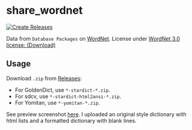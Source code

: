 # share_wordnet

[![Create Releases](https://github.com/scillidan/share_wordnet/actions/workflows/releases.yml/badge.svg)](https://github.com/scillidan/share_wordnet/actions/workflows/releases.yml)

Data from `Database Packages` on [WordNet](https://wordnet.princeton.edu/download). License under [WordNet 3.0 license: (Download)](https://wordnet.princeton.edu/license-and-commercial-use)

## Usage

Download `.zip` from [Releases](https://github.com/scillidan/share_wordnet/releases):
- For GoldenDict, use `*-stardict-*.zip`.
- For sdcv, use `*-stardict-html2ansi-*.zip`.
- For Yomitan, use `*-yomitan-*.zip`.

See preview screenshot [here](asset/). I uploaded an original style dictionary with html lists and a formatted dictionary with blank lines.
